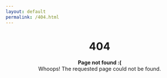 ```yaml
---
layout: default
permalink: /404.html
---
```


<center>
  <h1>404</h1>

  <p>
    <strong>Page not found :(</strong><br>
    Whoops! The requested page could not be found.
  </p>
</center>
